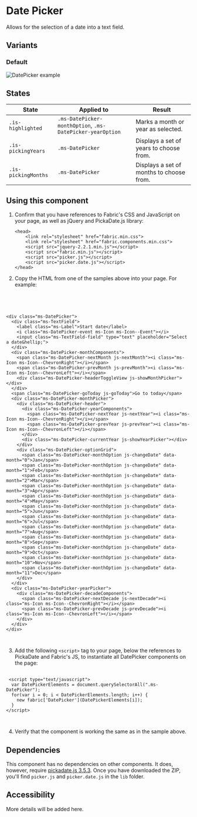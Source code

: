 # Date Picker
Allows for the selection of a date into a text field.

## Variants

### Default


![DatePicker example](https://raw.githubusercontent.com/OfficeDev/office-ui-fabric-js/master/ghdocs/component_images/DatePicker-default.png)


## States
State | Applied to | Result
 --- | --- | ---
`.is-highlighted` | `.ms-DatePicker-monthOption`, `.ms-DatePicker-yearOption` | Marks a month or year as selected.
`.is-pickingYears` | `.ms-DatePicker` | Displays a set of years to choose from.
`.is-pickingMonths` | `.ms-DatePicker` | Displays a set of months to choose from.

## Using this component
1. Confirm that you have references to Fabric's CSS and JavaScript on your page, as well as jQuery and PickaDate.js library:
    ```
    <head>
        <link rel="stylesheet" href="fabric.min.css">
        <link rel="stylesheet" href="fabric.components.min.css">
        <script src="jquery-2.2.1.min.js"></script>
        <script src="fabric.min.js"></script>
        <script src="picker.js"></script>
        <script src="picker.date.js"></script>
    </head>
    ```
2. Copy the HTML from one of the samples above into your page. For example:

<pre>
    <code>
 


&lt;div class&#x3D;&quot;ms-DatePicker&quot;&gt;
  &lt;div class&#x3D;&quot;ms-TextField&quot;&gt;
    &lt;label class&#x3D;&quot;ms-Label&quot;&gt;Start date&lt;/label&gt;
    &lt;i class&#x3D;&quot;ms-DatePicker-event ms-Icon ms-Icon--Event&quot;&gt;&lt;/i&gt;
    &lt;input class&#x3D;&quot;ms-TextField-field&quot; type&#x3D;&quot;text&quot; placeholder&#x3D;&quot;Select a date&amp;hellip;&quot;&gt;
  &lt;/div&gt;
  &lt;div class&#x3D;&quot;ms-DatePicker-monthComponents&quot;&gt;
    &lt;span class&#x3D;&quot;ms-DatePicker-nextMonth js-nextMonth&quot;&gt;&lt;i class&#x3D;&quot;ms-Icon ms-Icon--ChevronRight&quot;&gt;&lt;/i&gt;&lt;/span&gt;
    &lt;span class&#x3D;&quot;ms-DatePicker-prevMonth js-prevMonth&quot;&gt;&lt;i class&#x3D;&quot;ms-Icon ms-Icon--ChevronLeft&quot;&gt;&lt;/i&gt;&lt;/span&gt;
    &lt;div class&#x3D;&quot;ms-DatePicker-headerToggleView js-showMonthPicker&quot;&gt;&lt;/div&gt;
  &lt;/div&gt;
  &lt;span class&#x3D;&quot;ms-DatePicker-goToday js-goToday&quot;&gt;Go to today&lt;/span&gt;
  &lt;div class&#x3D;&quot;ms-DatePicker-monthPicker&quot;&gt;
    &lt;div class&#x3D;&quot;ms-DatePicker-header&quot;&gt;
      &lt;div class&#x3D;&quot;ms-DatePicker-yearComponents&quot;&gt;
        &lt;span class&#x3D;&quot;ms-DatePicker-nextYear js-nextYear&quot;&gt;&lt;i class&#x3D;&quot;ms-Icon ms-Icon--ChevronRight&quot;&gt;&lt;/i&gt;&lt;/span&gt;
        &lt;span class&#x3D;&quot;ms-DatePicker-prevYear js-prevYear&quot;&gt;&lt;i class&#x3D;&quot;ms-Icon ms-Icon--ChevronLeft&quot;&gt;&lt;/i&gt;&lt;/span&gt;
      &lt;/div&gt;
      &lt;div class&#x3D;&quot;ms-DatePicker-currentYear js-showYearPicker&quot;&gt;&lt;/div&gt;
    &lt;/div&gt;
    &lt;div class&#x3D;&quot;ms-DatePicker-optionGrid&quot;&gt;
      &lt;span class&#x3D;&quot;ms-DatePicker-monthOption js-changeDate&quot; data-month&#x3D;&quot;0&quot;&gt;Jan&lt;/span&gt;
      &lt;span class&#x3D;&quot;ms-DatePicker-monthOption js-changeDate&quot; data-month&#x3D;&quot;1&quot;&gt;Feb&lt;/span&gt;
      &lt;span class&#x3D;&quot;ms-DatePicker-monthOption js-changeDate&quot; data-month&#x3D;&quot;2&quot;&gt;Mar&lt;/span&gt;
      &lt;span class&#x3D;&quot;ms-DatePicker-monthOption js-changeDate&quot; data-month&#x3D;&quot;3&quot;&gt;Apr&lt;/span&gt;
      &lt;span class&#x3D;&quot;ms-DatePicker-monthOption js-changeDate&quot; data-month&#x3D;&quot;4&quot;&gt;May&lt;/span&gt;
      &lt;span class&#x3D;&quot;ms-DatePicker-monthOption js-changeDate&quot; data-month&#x3D;&quot;5&quot;&gt;Jun&lt;/span&gt;
      &lt;span class&#x3D;&quot;ms-DatePicker-monthOption js-changeDate&quot; data-month&#x3D;&quot;6&quot;&gt;Jul&lt;/span&gt;
      &lt;span class&#x3D;&quot;ms-DatePicker-monthOption js-changeDate&quot; data-month&#x3D;&quot;7&quot;&gt;Aug&lt;/span&gt;
      &lt;span class&#x3D;&quot;ms-DatePicker-monthOption js-changeDate&quot; data-month&#x3D;&quot;8&quot;&gt;Sep&lt;/span&gt;
      &lt;span class&#x3D;&quot;ms-DatePicker-monthOption js-changeDate&quot; data-month&#x3D;&quot;9&quot;&gt;Oct&lt;/span&gt;
      &lt;span class&#x3D;&quot;ms-DatePicker-monthOption js-changeDate&quot; data-month&#x3D;&quot;10&quot;&gt;Nov&lt;/span&gt;
      &lt;span class&#x3D;&quot;ms-DatePicker-monthOption js-changeDate&quot; data-month&#x3D;&quot;11&quot;&gt;Dec&lt;/span&gt;
    &lt;/div&gt;
  &lt;/div&gt;
  &lt;div class&#x3D;&quot;ms-DatePicker-yearPicker&quot;&gt;
    &lt;div class&#x3D;&quot;ms-DatePicker-decadeComponents&quot;&gt;
      &lt;span class&#x3D;&quot;ms-DatePicker-nextDecade js-nextDecade&quot;&gt;&lt;i class&#x3D;&quot;ms-Icon ms-Icon--ChevronRight&quot;&gt;&lt;/i&gt;&lt;/span&gt;
      &lt;span class&#x3D;&quot;ms-DatePicker-prevDecade js-prevDecade&quot;&gt;&lt;i class&#x3D;&quot;ms-Icon ms-Icon--ChevronLeft&quot;&gt;&lt;/i&gt;&lt;/span&gt;
    &lt;/div&gt;
  &lt;/div&gt;
&lt;/div&gt;

    </code>
</pre>

3. Add the following `<script>` tag to your page, below the references to PickaDate and Fabric's JS, to instantiate all DatePicker components on the page:

<pre>
    <code>
 &lt;script type&#x3D;&quot;text/javascript&quot;&gt;
  var DatePickerElements &#x3D; document.querySelectorAll(&quot;.ms-DatePicker&quot;);
  for(var i &#x3D; 0; i &lt; DatePickerElements.length; i++) {
    new fabric[&#x27;DatePicker&#x27;](DatePickerElements[i]);
  }
&lt;/script&gt;

    </code>
</pre>

4. Verify that the component is working the same as in the sample above.

## Dependencies
This component has no dependencies on other components. It does, however, require [pickadate.js 3.5.3](https://github.com/amsul/pickadate.js/releases/tag/3.5.3). Once you have downloaded the ZIP, you'll find `picker.js` and `picker.date.js` in the `lib` folder.

## Accessibility
More details will be added here.


<script type="text/javascript">
  var DatePickerElements = document.querySelectorAll(".ms-DatePicker");
  for(var i = 0; i < DatePickerElements.length; i++) {
    new fabric['DatePicker'](DatePickerElements[i]);
  }
</script>

